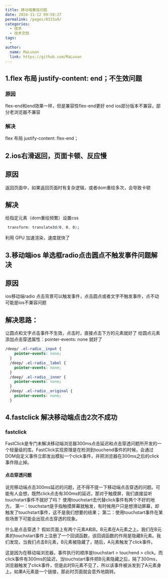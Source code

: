 ```yaml
---
title: 移动端兼容问题
date: 2024-11-12 09:59:27
permalink: /pages/0333a9/
categories:
  - 技术
  - 技术文档
tags:
  - 
author: 
  name: MaLunan
  link: https://github.com/MaLunan
---
```

## 1.flex 布局 justify-content: end；不生效问题

### 原因
flex-end和end效果一样，但是兼容性flex-end更好
end ios部分版本不兼容，部分老浏览器不兼容
### 解决
flex 布局 justify-content: flex-end；

## 2.ios右滑返回，页面卡顿、反应慢

## 原因
返回页面中，如果返回页面时有复杂逻辑，或者dom重绘多次，会导致卡顿
## 解决
给指定元素（dom重绘频繁）设置css
```css
 transform: translate3d(0, 0, 0);
```
利用 GPU 加速渲染，速度就快了

## 3.移动端ios 单选框radio点击圆点不触发事件问题解决

## 原因
ios移动端radio 点击背景可以触发事件，点击圆点或者文字不触发事件，点不动
可能是ios不兼容问题
## 解决思路：
让圆点和文字点击事件不生效，点击时，直接点击下方的元素就好了
给圆点元素添加点击穿透属性：pointer-events: none 就好了
```css
/deep/ .el-radio__input {
    pointer-events: none;
  }
  /deep/ .el-radio__label {
    pointer-events: none;
  }
  /deep/ .el-radio__inner {
    pointer-events: none;
  }
  /deep/ .el-radio__original {
    pointer-events: none;
  }
```

## 4.fastclick 解决移动端点击2次不成功

### fastclick
FastClick是专门未解决移动端浏览器300ms点击延迟和点击穿透问题所开发的一个轻量级的库。FastClick实现原理是在检测到touchend事件的时候，会通过DOM自定义事件立即发出模拟一个click事件，并把浏览器在300ms之后的click事件阻止掉。

#### 点击穿透问题

说完移动端点击300ms延迟的问题，还不得不提一下移动端点击穿透的问题。可能有人会想，既然click点击有300ms的延迟，那对于触摸屏，我们直接监听touchstart事件不就好了吗？ 使用touchstart去代替click事件有两个不好的地方。 第一：touchstart是手指触摸屏幕就触发，有时候用户只是想滑动屏幕，却触发了touchstart事件，这不是我们想要的结果； 第二：使用touchstart事件在某些场景下可能会出现点击穿透的现象。

什么是点击穿透？ 假如页面上有两个元素A和B。B元素在A元素之上。我们在B元素的touchstart事件上注册了一个回调函数，该回调函数的作用是隐藏B元素。我们发现，当我们点击B元素，B元素被隐藏了，随后，A元素触发了click事件。

这是因为在移动端浏览器，事件执行的顺序是touchstart > touchend > click。而click事件有300ms的延迟，当touchstart事件把B元素隐藏之后，隔了300ms，浏览器触发了click事件，但是此时B元素不见了，所以该事件被派发到了A元素身上。如果A元素是一个链接，那此时页面就会意外地跳转。

